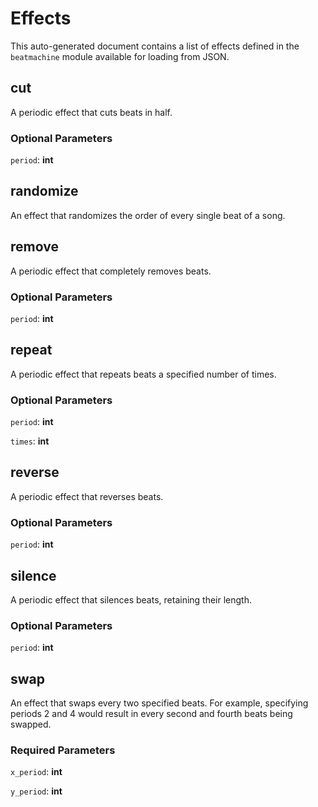 # Effects
            
This auto-generated document contains a list of effects defined in the `beatmachine` module available for loading from
JSON.

## cut
A periodic effect that cuts beats in half.

### Optional Parameters
`period`: **int**

## randomize
An effect that randomizes the order of every single beat of a song.

## remove
A periodic effect that completely removes beats.

### Optional Parameters
`period`: **int**

## repeat
A periodic effect that repeats beats a specified number of times.

### Optional Parameters
`period`: **int**

`times`: **int**

## reverse
A periodic effect that reverses beats.

### Optional Parameters
`period`: **int**

## silence
A periodic effect that silences beats, retaining their length.

### Optional Parameters
`period`: **int**

## swap
An effect that swaps every two specified beats. For example, specifying periods 2 and 4 would result in every
    second and fourth beats being swapped.

### Required Parameters
`x_period`: **int**

`y_period`: **int**


